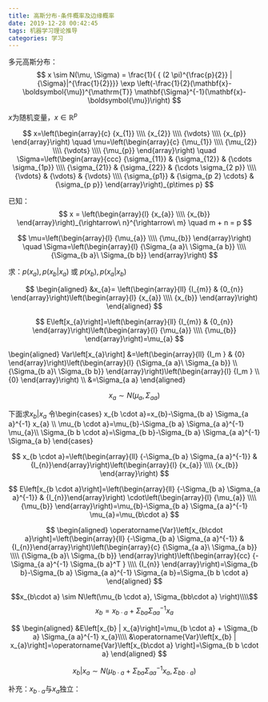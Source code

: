 ```yaml
---
title: 高斯分布-条件概率及边缘概率
date: 2019-12-28 00:42:45
tags: 机器学习理论推导
categories: 学习
---
```

多元高斯分布：
$$
x \sim N(\mu, \Sigma) = \frac{1}{ { (2 \pi)^{\frac{p}{2}} | {\Sigma}|^{\frac{1}{2}}}} \exp \left(-\frac{1}{2}(\mathbf{x}-\boldsymbol{\mu})^{\mathrm{T}} \mathbf{\Sigma}^{-1}(\mathbf{x}-\boldsymbol{\mu})\right)
$$

$x$为随机变量，$x \in \mathbb{R}^p$

$$
x=\left(\begin{array}{c}
{x_{1}} \\\\
{x_{2}} \\\\
{\vdots} \\\\
{x_{p}}
\end{array}\right) \quad \mu=\left(\begin{array}{c}
{\mu_{1}} \\\\
{\mu_{2}} \\\\
{\vdots} \\\\
{\mu_{p}}
\end{array}\right) \quad \Sigma=\left(\begin{array}{ccc}
{\sigma_{11}} & {\sigma_{12}} & {\cdots \sigma_{1p}} \\\\
{\sigma_{21}} & {\sigma_{22}} & {\cdots \sigma_{2 p}} \\\\
{\vdots} & {\vdots} & {\vdots} \\\\
{\sigma_{p1}} & {\sigma_{p 2} \cdots} & {\sigma_{p p}}
\end{array}\right)_{p\times p}
$$

已知：
$$
x = \left(\begin{array}{l}
{x_{a}} \\\\
{x_{b}}
\end{array}\right)_{\rightarrow\ n}^{\rightarrow\ m}
\quad 
m + n = p
$$ 

$$
\mu=\left(\begin{array}{l}
{\mu_{a}} \\\\
{\mu_{b}}
\end{array}\right) 
\quad
\Sigma=\left(\begin{array}{l}
{\Sigma_{a a}\ \Sigma_{a b}} \\\\
{\Sigma_{b a}\ \Sigma_{b b}}
\end{array}\right)
$$

求：$p\left(x_{a}\right), p\left(x_{b} | x_{a}\right)$  或 $p\left(x_{b}\right), p\left(x_{a} | x_{b}\right)$

$$
\begin{aligned}
&x_{a}= \left(\begin{array}{ll}
{I_{m}} & {0_{n}}
\end{array}\right)\left(\begin{array}{l}
{x_{a}} \\\\
{x_{b}}
\end{array}\right)
\end{aligned}
$$

$$
E\left[x_{a}\right]=\left(\begin{array}{ll}
{I_{m}} & {0_{n}}
\end{array}\right)\left(\begin{array}{l}
{\mu_{a}} \\\\
{\mu_{b}}
\end{array}\right)=\mu_{a}
$$

\begin{aligned}
Var\left[x_{a}\right] &=\left(\begin{array}{ll}
{I_m } & {0}
\end{array}\right)\left(\begin{array}{l}
{\Sigma_{a a}\ \Sigma_{a b}} \\\\
{\Sigma_{b a}\ \Sigma_{b b}}
\end{array}\right)\left(\begin{array}{l}
{I_m } \\\\
{0}
\end{array}\right) \\\\
&=\Sigma_{a a}
\end{aligned}

$$
x_{a} \sim N\left(\mu_{a}, \Sigma_{a a} \right)
$$

下面求$x_b|x_a$
令\begin{cases} x_{b \cdot a}=x_{b}-\Sigma_{b a} \Sigma_{a a}^{-1} x_{a} \\\\ \mu_{b \cdot a}=\mu_{b}-\Sigma_{b a} \Sigma_{a a}^{-1} \mu_{a}\\\\ \Sigma_{b b \cdot a}=\Sigma_{b b}-\Sigma_{b a} \Sigma_{a a}^{-1} \Sigma_{a b} \end{cases}

$$
x_{b \cdot a}=\left(\begin{array}{ll}
{-\Sigma_{b a} \Sigma_{a a}^{-1}} & {I_{n}}\end{array}\right)\left(\begin{array}{l}
{x_{a}} \\\\
{x_{b}}
\end{array}\right)
$$

$$
E\left[x_{b \cdot a}\right]=\left(\begin{array}{ll}
{-\Sigma_{b a} \Sigma_{a a}^{-1}} & {I_{n}}\end{array}\right) \cdot\left(\begin{array}{l}
{\mu_{a}} \\\\
{\mu_{b}}
\end{array}\right)=\mu_{b}-\Sigma_{b a} \Sigma_{a a}^{-1} \mu_{a}=\mu_{b\cdot a}
$$

$$
\begin{aligned}
\operatorname{Var}\left[x_{b\cdot a}\right]=\left(\begin{array}{ll}
{-\Sigma_{b a} \Sigma_{a a}^{-1}} & {I_{n}}\end{array}\right)\left(\begin{array}{c}
{\Sigma_{a a}\  \Sigma_{a b}} \\\\
{\Sigma_{b a}\ \Sigma_{b b}}
\end{array}\right)\left(\begin{array}{cc}
{-\Sigma_{a a}^{-1} \Sigma_{b a}^T } \\\\ {I_{n}} \end{array}\right)=\Sigma_{b b}-\Sigma_{b a} \Sigma_{a a}^{-1} \Sigma_{a b}=\Sigma_{b b \cdot a}
\end{aligned}
$$


$$x_{b\cdot a} \sim N\left(\mu_{b \cdot a}, \Sigma_{bb\cdot a} \right)\\\\$$
$$x_{b}=x_{b \cdot a} + \Sigma_{b a} \Sigma_{a a}^{-1} x_{a}$$

$$
\begin{aligned}
&E\left[x_{b} | x_{a}\right]=\mu_{b \cdot a} + \Sigma_{b a} \Sigma_{a a}^{-1} x_{a}\\\\
&\operatorname{Var}\left[x_{b} | x_{a}\right]=\operatorname{Var}\left[x_{b\cdot a} \right]=\Sigma_{b b \cdot a}
\end{aligned}
$$

$$ x_b | x_a \sim N \left(\mu_{b \cdot a} + \Sigma_{b a} \Sigma_{a a}^{-1} x_{a}, \Sigma_{b b \cdot a} \right) $$

补充：$x_{b\cdot a}$与$x_a$独立：
![]()
